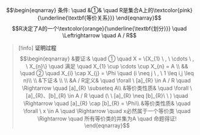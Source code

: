 $$\begin{eqnarray}
条件: \quad
&①& \quad R是集合A上的\textcolor{pink}{\underline{\textbf{等价关系}}}
\end{eqnarray}$$
$$R决定了A的一个\textcolor{orange}{\underline{\textbf{划分}}} \quad \Leftrightarrow \quad A / R$$
> [!info] **证明过程**
> $$\begin{eqnarray}
 &要证:& \quad ① \quad X = \{X_{1} \ , \ \cdots \ , \ X_{n}\} \quad 满足 \quad X_{1} \cup \cdots \cup X_{n} = A  \\
 && \quad ② \quad X_{i} \cap X_{j} = \Phi \quad (i \neq j \ , \ 1 \leq i,j \leq n)\\ \\
 &下证:&  \\ \\
 &A / R定义& \quad \forall \ [a]_{R} \in A / R \quad \Rightarrow \quad [a]_{R} \subseteq A\\
 &等价类性质& \quad \forall \ [a]_{R}、[b]_{R} \in A / R \quad (\ \ [a]_{R} \neq [b]_{R}\ \ ) \quad \Rightarrow \quad [a]_{R} \cap [b]_{R} = \Phi\\
 &等价类性质& \quad \forall \ x \in A \quad \Rightarrow \quad x必然属于一个等价类 \quad \Rightarrow \quad 所有等价类的并集为A \quad 命题得证!
\end{eqnarray}$$